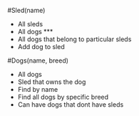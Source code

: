 #Sled(name)
- All sleds
- All dogs ***
- All dogs that belong to particular sleds
- Add dog to sled

#Dogs(name, breed)
- All dogs
- Sled that owns the dog
- Find by name
- Find all dogs by specific breed
- Can have dogs that dont have sleds
